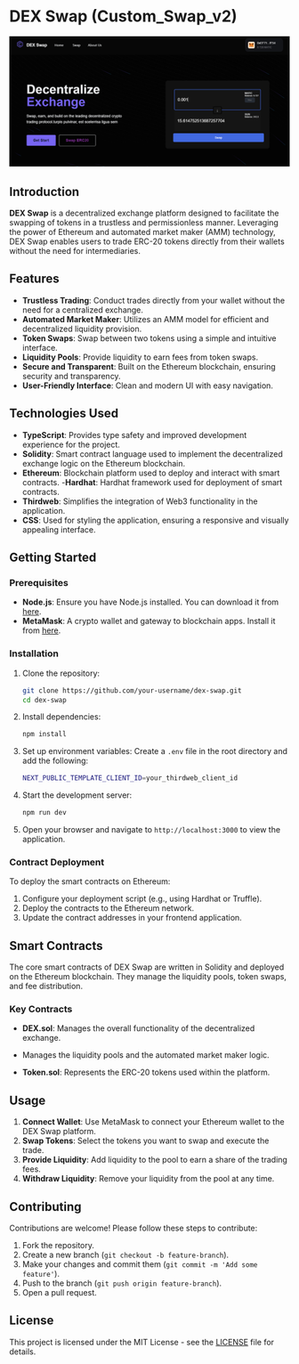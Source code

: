 # DEX Swap (Custom_Swap_v2)

![alt text](https://github.com/Dhanraj30/Custom_Swap_v2/blob/main/img/Screenshot%20(187).png)

## Introduction
**DEX Swap** is a decentralized exchange platform designed to facilitate the swapping of tokens in a trustless and permissionless manner. Leveraging the power of Ethereum and automated market maker (AMM) technology, DEX Swap enables users to trade ERC-20 tokens directly from their wallets without the need for intermediaries.

## Features
- **Trustless Trading**: Conduct trades directly from your wallet without the need for a centralized exchange.
- **Automated Market Maker**: Utilizes an AMM model for efficient and decentralized liquidity provision.
- **Token Swaps**: Swap between two tokens using a simple and intuitive interface.
- **Liquidity Pools**: Provide liquidity to earn fees from token swaps.
- **Secure and Transparent**: Built on the Ethereum blockchain, ensuring security and transparency.
- **User-Friendly Interface**: Clean and modern UI with easy navigation.

## Technologies Used
- **TypeScript**: Provides type safety and improved development experience for the project.
- **Solidity**: Smart contract language used to implement the decentralized exchange logic on the Ethereum blockchain.
- **Ethereum**: Blockchain platform used to deploy and interact with smart contracts.
-**Hardhat**: Hardhat framework used for deployment of smart contracts.
- **Thirdweb**: Simplifies the integration of Web3 functionality in the application.
- **CSS**: Used for styling the application, ensuring a responsive and visually appealing interface.


## Getting Started

### Prerequisites
- **Node.js**: Ensure you have Node.js installed. You can download it from [here](https://nodejs.org/).
- **MetaMask**: A crypto wallet and gateway to blockchain apps. Install it from [here](https://metamask.io/).

### Installation

1. Clone the repository:
   ```bash
   git clone https://github.com/your-username/dex-swap.git
   cd dex-swap
   ```

2. Install dependencies:
   ```bash
   npm install
   ```

3. Set up environment variables:
   Create a `.env` file in the root directory and add the following:
   ```bash
   NEXT_PUBLIC_TEMPLATE_CLIENT_ID=your_thirdweb_client_id
   ```

4. Start the development server:
   ```bash
   npm run dev
   ```

5. Open your browser and navigate to `http://localhost:3000` to view the application.

### Contract Deployment

To deploy the smart contracts on Ethereum:

1. Configure your deployment script (e.g., using Hardhat or Truffle).
2. Deploy the contracts to the Ethereum network.
3. Update the contract addresses in your frontend application.

## Smart Contracts

The core smart contracts of DEX Swap are written in Solidity and deployed on the Ethereum blockchain. They manage the liquidity pools, token swaps, and fee distribution.

### Key Contracts

- **DEX.sol**: Manages the overall functionality of the decentralized exchange.
- Manages the liquidity pools and the automated market maker logic.

- **Token.sol**: Represents the ERC-20 tokens used within the platform.

## Usage

1. **Connect Wallet**: Use MetaMask to connect your Ethereum wallet to the DEX Swap platform.
2. **Swap Tokens**: Select the tokens you want to swap and execute the trade.
3. **Provide Liquidity**: Add liquidity to the pool to earn a share of the trading fees.
4. **Withdraw Liquidity**: Remove your liquidity from the pool at any time.

## Contributing

Contributions are welcome! Please follow these steps to contribute:

1. Fork the repository.
2. Create a new branch (`git checkout -b feature-branch`).
3. Make your changes and commit them (`git commit -m 'Add some feature'`).
4. Push to the branch (`git push origin feature-branch`).
5. Open a pull request.

## License

This project is licensed under the MIT License - see the [LICENSE](LICENSE) file for details.
